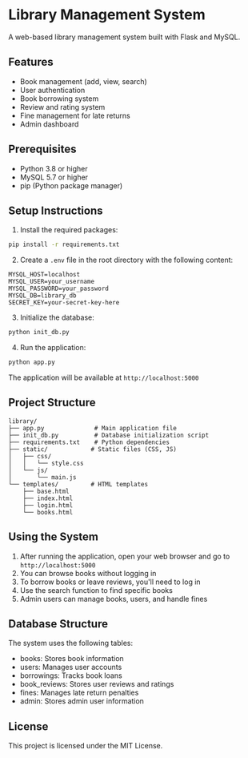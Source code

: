 # Library Management System

A web-based library management system built with Flask and MySQL.

## Features

- Book management (add, view, search)
- User authentication
- Book borrowing system
- Review and rating system
- Fine management for late returns
- Admin dashboard

## Prerequisites

- Python 3.8 or higher
- MySQL 5.7 or higher
- pip (Python package manager)

## Setup Instructions

1. Install the required packages:
```bash
pip install -r requirements.txt
```

2. Create a `.env` file in the root directory with the following content:
```
MYSQL_HOST=localhost
MYSQL_USER=your_username
MYSQL_PASSWORD=your_password
MYSQL_DB=library_db
SECRET_KEY=your-secret-key-here
```

3. Initialize the database:
```bash
python init_db.py
```

4. Run the application:
```bash
python app.py
```

The application will be available at `http://localhost:5000`

## Project Structure

```
library/
├── app.py              # Main application file
├── init_db.py          # Database initialization script
├── requirements.txt    # Python dependencies
├── static/            # Static files (CSS, JS)
│   ├── css/
│   │   └── style.css
│   └── js/
│       └── main.js
└── templates/         # HTML templates
    ├── base.html
    ├── index.html
    ├── login.html
    └── books.html
```

## Using the System

1. After running the application, open your web browser and go to `http://localhost:5000`
2. You can browse books without logging in
3. To borrow books or leave reviews, you'll need to log in
4. Use the search function to find specific books
5. Admin users can manage books, users, and handle fines

## Database Structure

The system uses the following tables:
- books: Stores book information
- users: Manages user accounts
- borrowings: Tracks book loans
- book_reviews: Stores user reviews and ratings
- fines: Manages late return penalties
- admin: Stores admin user information

## License

This project is licensed under the MIT License.